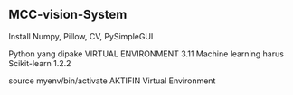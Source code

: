 ## MCC-vision-System
Install Numpy, Pillow, CV, PySimpleGUI

Python yang dipake VIRTUAL ENVIRONMENT 3.11
Machine learning harus Scikit-learn 1.2.2 


source myenv/bin/activate
AKTIFIN Virtual Environment

